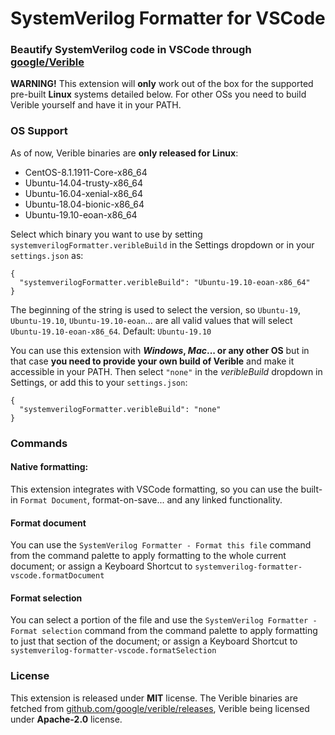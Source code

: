 # SystemVerilog Formatter for VSCode

### Beautify SystemVerilog code in VSCode through [google/Verible](https://github.com/google/verible)

**WARNING!** This extension will **only** work out of the box for the supported pre-built **Linux** systems detailed below. For other OSs you need to build Verible yourself and have it in your PATH.

### OS Support

As of now, Verible binaries are **only released for Linux**:

- CentOS-8.1.1911-Core-x86_64
- Ubuntu-14.04-trusty-x86_64
- Ubuntu-16.04-xenial-x86_64
- Ubuntu-18.04-bionic-x86_64
- Ubuntu-19.10-eoan-x86_64

Select which binary you want to use by setting `systemverilogFormatter.veribleBuild` in the Settings dropdown or in your `settings.json` as:

```
{
  "systemverilogFormatter.veribleBuild": "Ubuntu-19.10-eoan-x86_64"
}
```

The beginning of the string is used to select the version, so `Ubuntu-19`, `Ubuntu-19.10`, `Ubuntu-19.10-eoan`... are all valid values that will select `Ubuntu-19.10-eoan-x86_64`. Default: `Ubuntu-19.10`

You can use this extension with **_Windows_, _Mac_... or any other OS** but in that case **you need to provide your own build of Verible** and make it accessible in your PATH. Then select `"none"` in the _veribleBuild_ dropdown in Settings, or add this to your `settings.json`:

```
{
  "systemverilogFormatter.veribleBuild": "none"
}
```

### Commands

#### Native formatting:

This extension integrates with VSCode formatting, so you can use the built-in `Format Document`, format-on-save... and any linked functionality.

#### Format document

You can use the `SystemVerilog Formatter - Format this file` command from the command palette to apply formatting to the whole current document; or assign a Keyboard Shortcut to `systemverilog-formatter-vscode.formatDocument`

#### Format selection

You can select a portion of the file and use the `SystemVerilog Formatter - Format selection` command from the command palette to apply formatting to just that section of the document; or assign a Keyboard Shortcut to `systemverilog-formatter-vscode.formatSelection`

### License

This extension is released under **MIT** license. The Verible binaries are fetched from [github.com/google/verible/releases](https://github.com/google/verible/releases), Verible being licensed under **Apache-2.0** license.
